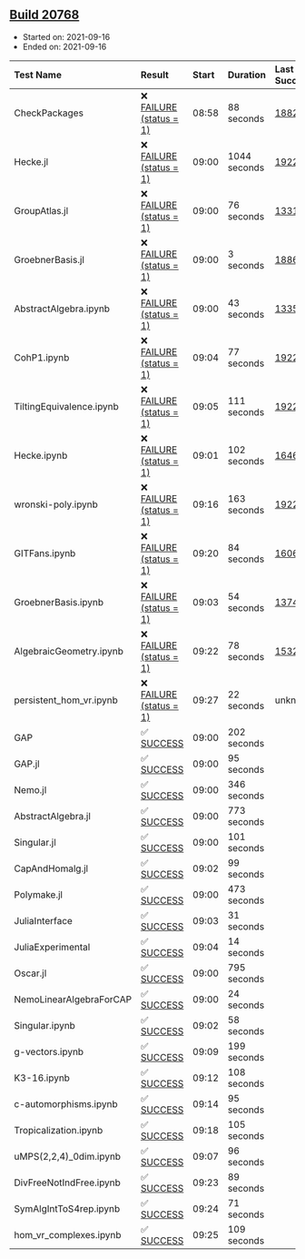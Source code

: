 ## [Build 20768](https://oscarci.mathematik.uni-kl.de/job/oscar/20768/)

* Started on: 2021-09-16
* Ended on: 2021-09-16

| Test Name    | Result | Start | Duration | Last Success | First Failure |
|:-------------|:-------|:------|:---------|:-------------|:--------------|
| CheckPackages | ❌ [FAILURE (status = 1)](https://oscarci.mathematik.uni-kl.de/job/oscar/20768/artifact/logs/build-20768/CheckPackages.log) | 08:58 | 88 seconds | [18822](https://oscarci.mathematik.uni-kl.de/job/oscar/18822/) | [18823](https://oscarci.mathematik.uni-kl.de/job/oscar/18823/) |
| Hecke.jl | ❌ [FAILURE (status = 1)](https://oscarci.mathematik.uni-kl.de/job/oscar/20768/artifact/logs/build-20768/Hecke.jl.log) | 09:00 | 1044 seconds | [19222](https://oscarci.mathematik.uni-kl.de/job/oscar/19222/) | [20152](https://oscarci.mathematik.uni-kl.de/job/oscar/20152/) |
| GroupAtlas.jl | ❌ [FAILURE (status = 1)](https://oscarci.mathematik.uni-kl.de/job/oscar/20768/artifact/logs/build-20768/GroupAtlas.jl.log) | 09:00 | 76 seconds | [13311](https://oscarci.mathematik.uni-kl.de/job/oscar/13311/) | [13312](https://oscarci.mathematik.uni-kl.de/job/oscar/13312/) |
| GroebnerBasis.jl | ❌ [FAILURE (status = 1)](https://oscarci.mathematik.uni-kl.de/job/oscar/20768/artifact/logs/build-20768/GroebnerBasis.jl.log) | 09:00 | 3 seconds | [18864](https://oscarci.mathematik.uni-kl.de/job/oscar/18864/) | [18865](https://oscarci.mathematik.uni-kl.de/job/oscar/18865/) |
| AbstractAlgebra.ipynb | ❌ [FAILURE (status = 1)](https://oscarci.mathematik.uni-kl.de/job/oscar/20768/artifact/logs/build-20768/AbstractAlgebra.ipynb.log) | 09:00 | 43 seconds | [13355](https://oscarci.mathematik.uni-kl.de/job/oscar/13355/) | [13356](https://oscarci.mathematik.uni-kl.de/job/oscar/13356/) |
| CohP1.ipynb | ❌ [FAILURE (status = 1)](https://oscarci.mathematik.uni-kl.de/job/oscar/20768/artifact/logs/build-20768/CohP1.ipynb.log) | 09:04 | 77 seconds | [19222](https://oscarci.mathematik.uni-kl.de/job/oscar/19222/) | [20152](https://oscarci.mathematik.uni-kl.de/job/oscar/20152/) |
| TiltingEquivalence.ipynb | ❌ [FAILURE (status = 1)](https://oscarci.mathematik.uni-kl.de/job/oscar/20768/artifact/logs/build-20768/TiltingEquivalence.ipynb.log) | 09:05 | 111 seconds | [19222](https://oscarci.mathematik.uni-kl.de/job/oscar/19222/) | [20152](https://oscarci.mathematik.uni-kl.de/job/oscar/20152/) |
| Hecke.ipynb | ❌ [FAILURE (status = 1)](https://oscarci.mathematik.uni-kl.de/job/oscar/20768/artifact/logs/build-20768/Hecke.ipynb.log) | 09:01 | 102 seconds | [16463](https://oscarci.mathematik.uni-kl.de/job/oscar/16463/) | [16464](https://oscarci.mathematik.uni-kl.de/job/oscar/16464/) |
| wronski-poly.ipynb | ❌ [FAILURE (status = 1)](https://oscarci.mathematik.uni-kl.de/job/oscar/20768/artifact/logs/build-20768/wronski-poly.ipynb.log) | 09:16 | 163 seconds | [19222](https://oscarci.mathematik.uni-kl.de/job/oscar/19222/) | [20152](https://oscarci.mathematik.uni-kl.de/job/oscar/20152/) |
| GITFans.ipynb | ❌ [FAILURE (status = 1)](https://oscarci.mathematik.uni-kl.de/job/oscar/20768/artifact/logs/build-20768/GITFans.ipynb.log) | 09:20 | 84 seconds | [16068](https://oscarci.mathematik.uni-kl.de/job/oscar/16068/) | [16069](https://oscarci.mathematik.uni-kl.de/job/oscar/16069/) |
| GroebnerBasis.ipynb | ❌ [FAILURE (status = 1)](https://oscarci.mathematik.uni-kl.de/job/oscar/20768/artifact/logs/build-20768/GroebnerBasis.ipynb.log) | 09:03 | 54 seconds | [13748](https://oscarci.mathematik.uni-kl.de/job/oscar/13748/) | [13749](https://oscarci.mathematik.uni-kl.de/job/oscar/13749/) |
| AlgebraicGeometry.ipynb | ❌ [FAILURE (status = 1)](https://oscarci.mathematik.uni-kl.de/job/oscar/20768/artifact/logs/build-20768/AlgebraicGeometry.ipynb.log) | 09:22 | 78 seconds | [15322](https://oscarci.mathematik.uni-kl.de/job/oscar/15322/) | [15323](https://oscarci.mathematik.uni-kl.de/job/oscar/15323/) |
| persistent_hom_vr.ipynb | ❌ [FAILURE (status = 1)](https://oscarci.mathematik.uni-kl.de/job/oscar/20768/artifact/logs/build-20768/persistent_hom_vr.ipynb.log) | 09:27 | 22 seconds | unknown | unknown |
| GAP | ✅ [SUCCESS](https://oscarci.mathematik.uni-kl.de/job/oscar/20768/artifact/logs/build-20768/GAP.log) | 09:00 | 202 seconds |  |  |
| GAP.jl | ✅ [SUCCESS](https://oscarci.mathematik.uni-kl.de/job/oscar/20768/artifact/logs/build-20768/GAP.jl.log) | 09:00 | 95 seconds |  |  |
| Nemo.jl | ✅ [SUCCESS](https://oscarci.mathematik.uni-kl.de/job/oscar/20768/artifact/logs/build-20768/Nemo.jl.log) | 09:00 | 346 seconds |  |  |
| AbstractAlgebra.jl | ✅ [SUCCESS](https://oscarci.mathematik.uni-kl.de/job/oscar/20768/artifact/logs/build-20768/AbstractAlgebra.jl.log) | 09:00 | 773 seconds |  |  |
| Singular.jl | ✅ [SUCCESS](https://oscarci.mathematik.uni-kl.de/job/oscar/20768/artifact/logs/build-20768/Singular.jl.log) | 09:00 | 101 seconds |  |  |
| CapAndHomalg.jl | ✅ [SUCCESS](https://oscarci.mathematik.uni-kl.de/job/oscar/20768/artifact/logs/build-20768/CapAndHomalg.jl.log) | 09:02 | 99 seconds |  |  |
| Polymake.jl | ✅ [SUCCESS](https://oscarci.mathematik.uni-kl.de/job/oscar/20768/artifact/logs/build-20768/Polymake.jl.log) | 09:00 | 473 seconds |  |  |
| JuliaInterface | ✅ [SUCCESS](https://oscarci.mathematik.uni-kl.de/job/oscar/20768/artifact/logs/build-20768/JuliaInterface.log) | 09:03 | 31 seconds |  |  |
| JuliaExperimental | ✅ [SUCCESS](https://oscarci.mathematik.uni-kl.de/job/oscar/20768/artifact/logs/build-20768/JuliaExperimental.log) | 09:04 | 14 seconds |  |  |
| Oscar.jl | ✅ [SUCCESS](https://oscarci.mathematik.uni-kl.de/job/oscar/20768/artifact/logs/build-20768/Oscar.jl.log) | 09:00 | 795 seconds |  |  |
| NemoLinearAlgebraForCAP | ✅ [SUCCESS](https://oscarci.mathematik.uni-kl.de/job/oscar/20768/artifact/logs/build-20768/NemoLinearAlgebraForCAP.log) | 09:00 | 24 seconds |  |  |
| Singular.ipynb | ✅ [SUCCESS](https://oscarci.mathematik.uni-kl.de/job/oscar/20768/artifact/logs/build-20768/Singular.ipynb.log) | 09:02 | 58 seconds |  |  |
| g-vectors.ipynb | ✅ [SUCCESS](https://oscarci.mathematik.uni-kl.de/job/oscar/20768/artifact/logs/build-20768/g-vectors.ipynb.log) | 09:09 | 199 seconds |  |  |
| K3-16.ipynb | ✅ [SUCCESS](https://oscarci.mathematik.uni-kl.de/job/oscar/20768/artifact/logs/build-20768/K3-16.ipynb.log) | 09:12 | 108 seconds |  |  |
| c-automorphisms.ipynb | ✅ [SUCCESS](https://oscarci.mathematik.uni-kl.de/job/oscar/20768/artifact/logs/build-20768/c-automorphisms.ipynb.log) | 09:14 | 95 seconds |  |  |
| Tropicalization.ipynb | ✅ [SUCCESS](https://oscarci.mathematik.uni-kl.de/job/oscar/20768/artifact/logs/build-20768/Tropicalization.ipynb.log) | 09:18 | 105 seconds |  |  |
| uMPS(2,2,4)_0dim.ipynb | ✅ [SUCCESS](https://oscarci.mathematik.uni-kl.de/job/oscar/20768/artifact/logs/build-20768/uMPS-2-2-4-_0dim.ipynb.log) | 09:07 | 96 seconds |  |  |
| DivFreeNotIndFree.ipynb | ✅ [SUCCESS](https://oscarci.mathematik.uni-kl.de/job/oscar/20768/artifact/logs/build-20768/DivFreeNotIndFree.ipynb.log) | 09:23 | 89 seconds |  |  |
| SymAlgIntToS4rep.ipynb | ✅ [SUCCESS](https://oscarci.mathematik.uni-kl.de/job/oscar/20768/artifact/logs/build-20768/SymAlgIntToS4rep.ipynb.log) | 09:24 | 71 seconds |  |  |
| hom_vr_complexes.ipynb | ✅ [SUCCESS](https://oscarci.mathematik.uni-kl.de/job/oscar/20768/artifact/logs/build-20768/hom_vr_complexes.ipynb.log) | 09:25 | 109 seconds |  |  |
